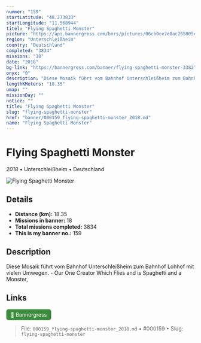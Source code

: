 ```yaml
---
nummer: "159"
startLatitude: "48.273833"
startLongitude: "11.568944"
titel: "Flying Spaghetti Monster"
picture: "https://api.bannergress.com/bnrs/pictures/06cb0ce7e0ac265005ef6fcbf52659ff"
region: "Unterschleißheim"
country: "Deutschland"
completed: "3834"
missions: "18"
date: "2018"
bg-link: "https://bannergress.com/banner/flying-spaghetti-monster-3382"
onyx: "0"
description: "Diese Mosaik führt vom Bahnhof Unterschleißheim zum Bahnhof Lohhof mit vielen Umwegen. - Our One Creator Which Flies and is Spaghetti and a Monster,"
lengthKMeters: "18,35"
umap: ""
missionDay: ""
notice: ""
title: "Flying Spaghetti Monster"
slug: "flying-spaghetti-monster"
href: "banner/000159_flying-spaghetti-monster_2018.md"
name: "Flying Spaghetti Monster"
---
```

# Flying Spaghetti Monster

*2018* • Unterschleißheim • Deutschland

![Flying Spaghetti Monster](https://api.bannergress.com/bnrs/pictures/06cb0ce7e0ac265005ef6fcbf52659ff)



## Details
- **Distance (km):** 18.35
- **Missions in banner:** 18
- **Total missions completed:** 3834
- **This is my banner no.:** 159



## Description
Diese Mosaik führt vom Bahnhof Unterschleißheim zum Bahnhof Lohhof mit vielen Umwegen. - Our One Creator Which Flies and is Spaghetti and a Monster,



## Links
<a href="https://bannergress.com/banner/flying-spaghetti-monster-3382" target="_blank" style="display:inline-block;margin-right:8px;padding:6px 12px;background:#3c8b3c;color:#fff;text-decoration:none;border-radius:6px;">🔗 Bannergress</a>



> File: `000159_flying-spaghetti-monster_2018.md` • #000159 • Slug: `flying-spaghetti-monster`
